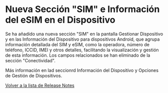 # Nueva Sección "SIM" e Información del eSIM en el Dispositivo

Se ha añadido una nueva sección "SIM" en la pantalla Gestionar Dispositivo y en las Información del Dispositivo para dispositivos Android, que agrupa información detallada del SIM y eSIM, como la operadora, número de teléfono, ICCID, IMEI y otros detalles, facilitando la visualización y gestión de esta información. Los campos relacionados se han eliminado de la sección "Conectividad".

Más información en lad seccionrd Información del Dispositivo y Opciones de Gestión de Dispositivos.



[Volver a la lista de Release Notes](./)
